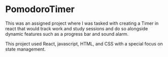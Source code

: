 # PomodoroTimer

This was an assigned project where I was tasked with creating a Timer in react that would track work and study sessions and do so alongside dynamic features
such as a progress bar and sound alarm.

This project used React, javascript, HTML, and CSS with a special focus on state management.

